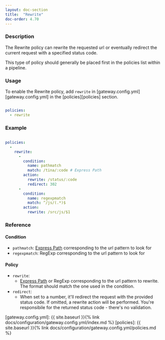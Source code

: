 ```yaml
---
layout: doc-section
title:  "Rewrite"
doc-order: 4.70
---
```


### Description

The Rewrite policy can rewrite the requested url or eventually redirect the current request with a specified
status code.

This type of policy should generally be placed first in the policies list within a pipeline.

### Usage

To enable the Rewrite policy, add `rewrite` in [gateway.config.yml][gateway.config.yml] in the [policies][policies] section.

```yaml

policies:
  - rewrite

```

### Example

```yaml

policies:
  -
    rewrite:
      -
        condition:
          name: pathmatch
          match: /tina/:code # Express Path
        action:
          rewrite: /status/:code
          redirect: 302
      -
        condition:
          name: regexpmatch
          match: ^/js/(.*)$
        action:
          rewrite: /src/js/$1
```

### Reference

#### Condition

* `pathmatch`: [Express Path](https://expressjs.com/en/guide/routing.html) corresponding to the url pattern to look for
* `regexpmatch`: RegExp corresponding to the url pattern to look for

#### Policy

* `rewrite`:
  - [Express Path](https://expressjs.com/en/guide/routing.html) or RegExp corresponding to the url pattern to rewrite.
    The format should match the one used in the condition.
* `redirect`:
   - When set to a number, it'll redirect the request with the provided status code. If omitted, a rewrite action will
   be performed. You're responsibile for the returned status code - there's no validation.

[gateway.config.yml]: {{ site.baseurl }}{% link docs/configuration/gateway.config.yml/index.md %}
[policies]: {{ site.baseurl }}{% link docs/configuration/gateway.config.yml/policies.md %}
